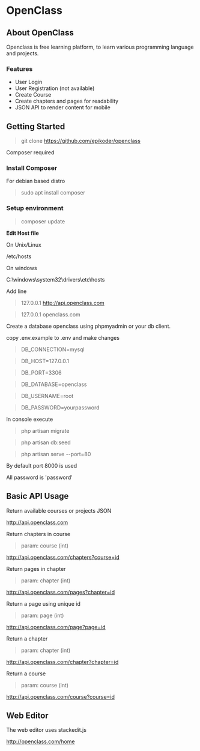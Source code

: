 # OpenClass
## About OpenClass

Openclass is free learning platform, to learn various programming language and projects.

### Features
- User Login
- User Registration (not available)
- Create Course
- Create chapters and pages for readability
- JSON API to render content for mobile


## Getting Started

> git clone https://github.com/epikoder/openclass

Composer required
### Install Composer 
For debian based distro
> sudo apt install composer

### Setup environment
> composer update

**Edit Host file**

On Unix/Linux 

/etc/hosts

On windows

C:\windows\system32\drivers\etc\hosts

Add line
> 127.0.0.1 http://api.openclass.com

> 127.0.0.1 openclass.com

Create a database openclass using phpmyadmin or your db client.

copy .env.example to .env and make changes

>DB_CONNECTION=mysql

>DB_HOST=127.0.0.1

>DB_PORT=3306

>DB_DATABASE=openclass

>DB_USERNAME=root

>DB_PASSWORD=yourpassword

In console execute

> php artisan migrate

> php artisan db:seed

> php artisan serve --port=80 

By default port 8000 is used

All password is 'password'
## Basic API Usage
Return available courses or projects JSON

http://api.openclass.com 

Return chapters in course

>param: course (int)

http://api.openclass.com/chapters?course=id

Return pages in chapter

>param: chapter (int)

http://api.openclass.com/pages?chapter=id

Return a page using unique id

>param: page (int)

http://api.openclass.com/page?page=id

Return a chapter

>param: chapter (int)

http://api.openclass.com/chapter?chapter=id

Return a course

>param: course (int)

http://api.openclass.com/course?course=id

## Web Editor
The web editor uses stackedit.js

http://openclass.com/home






